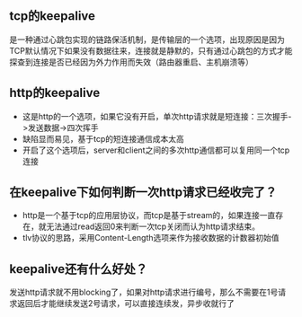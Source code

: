 ## tcp的keepalive
是一种通过心跳包实现的链路保活机制，是传输层的一个选项，出现原因是因为TCP默认情况下如果没有数据往来，连接就是静默的，只有通过心跳包的方式才能探查到连接是否已经因为外力作用而失效（路由器重启、主机崩溃等）

## http的keepalive
- 这是http的一个选项，如果它没有开启，单次http请求就是短连接：三次握手->发送数据->四次挥手
- 缺陷显而易见，基于tcp的短连接通信成本太高
- 开启了这个选项后，server和client之间的多次http通信都可以复用同一个tcp连接

## 在keepalive下如何判断一次http请求已经收完了？
- http是一个基于tcp的应用层协议，而tcp是基于stream的，如果连接一直存在，就无法通过read返回0来判断一次tcp关闭而认为http请求结束。
- tlv协议的思路，采用Content-Length选项来作为接收数据的计数器初始值

## keepalive还有什么好处？
发送http请求就不用blocking了，如果对http请求进行编号，那么不需要在1号请求返回后才能继续发送2号请求，可以直接连续发，异步收就行了